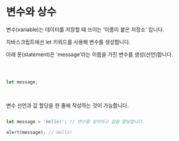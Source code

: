 변수와 상수
=====================

변수(variable)는 데이터를 저장할 때 쓰이는 ‘이름이 붙은 저장소’ 입니다.     

자바스크립트에선 let 키워드를 사용해 변수를 생성합니다.    

아래 문(statement)은 'message’라는 이름을 가진 변수를 생성(선언)합니다.    

</br>

```javascript

let message;

```

</br>

변수 선언과 값 할당을 한 줄에 작성하는 것이 가능합니다.     

```javascript

let message = 'Hello!'; // 변수를 정의하고 값을 할당합니다.

alert(message); // Hello!

```

</br>
